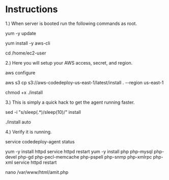 Instructions
============
1.) When server is booted run the following commands as root.

yum -y update

yum install -y aws-cli

cd /home/ec2-user

2.) Here you will setup your AWS access, secret, and region.

aws configure 

aws s3 cp s3://aws-codedeploy-us-east-1/latest/install . --region us-east-1

chmod +x ./install

3.) This is simply a quick hack to get the agent running faster.

sed -i "s/sleep(.*)/sleep(10)/" install 

./install auto

4.) Verify it is running.

service codedeploy-agent status 

yum -y install httpd
service httpd restart
yum -y install php php-mysql php-devel php-gd php-pecl-memcache php-pspell php-snmp php-xmlrpc php-xml
service httpd restart

nano  /var/www/html/amit.php


